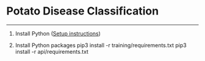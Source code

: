 # Potato Disease Classification
---
1. Install Python ([Setup instructions](https://wiki.python.org/moin/BeginnersGuide/Download))

2. Install Python packages
   pip3 install -r training/requirements.txt
   pip3 install -r api/requirements.txt
